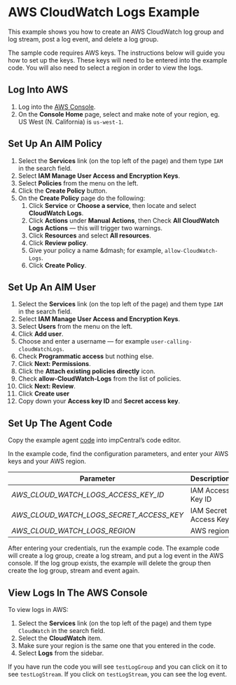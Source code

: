 # AWS CloudWatch Logs Example #

This example shows you how to create an AWS CloudWatch log group and log stream, post a log event, and delete a log group.

The sample code requires AWS keys. The instructions below will guide you how to set up the keys. These keys will need to be entered into the example code. You will also need to select a region in order to view the logs.

## Log Into AWS ##

1. Log into the [AWS Console](https://aws.amazon.com/console/).
1. On the **Console Home** page, select and make note of your region, eg. US West (N. California) is `us-west-1`.

## Set Up An AIM Policy ##

1. Select the **Services** link (on the top left of the page) and them type `IAM` in the search field.
1. Select **IAM Manage User Access and Encryption Keys**.
1. Select **Policies** from the menu on the left.
1. Click the **Create Policy** button.
1. On the **Create Policy** page do the following:
    1. Click **Service** or **Choose a service**, then locate and select **CloudWatch Logs**.
    1. Click **Actions** under **Manual Actions**, then Check **All CloudWatch Logs Actions** &mdash; this will trigger two warnings.
    1. Click **Resources** and select **All resources**.
    1. Click **Review policy**.
    1. Give your policy a name &dmash; for example, `allow-CloudWatch-Logs`.
    1. Click **Create Policy**.

## Set Up An AIM User ##

1. Select the **Services** link (on the top left of the page) and them type `IAM` in the search field.
1. Select **IAM Manage User Access and Encryption Keys**.
1. Select **Users** from the menu on the left.
1. Click **Add user**.
1. Choose and enter a username &mdash; for example `user-calling-cloudWatchLogs`.
1. Check **Programmatic access** but nothing else.
1. Click **Next: Permissions**.
1. Click the **Attach existing policies directly** icon.
1. Check **allow-CloudWatch-Logs** from the list of policies.
1. Click **Next: Review**.
1. Click **Create user**
1. Copy down your **Access key ID** and **Secret access key**.

## Set Up The Agent Code ##

Copy the example agent [code](sample.agent.nut) into impCentral’s code editor.

In the example code, find the configuration parameters, and enter your AWS keys and your AWS region.

Parameter | Description
--- | ---
*AWS_CLOUD_WATCH_LOGS_ACCESS_KEY_ID* | IAM Access Key ID
*AWS_CLOUD_WATCH_LOGS_SECRET_ACCESS_KEY* | IAM Secret Access Key
*AWS_CLOUD_WATCH_LOGS_REGION* | AWS region

After entering your credentials, run the example code. The example code will create a log group, create a log stream, and put a log event in the AWS console. If the log group exists, the example will delete the group then create the log group, stream and event again.

## View Logs In The AWS Console ##

To view logs in AWS:

1. Select the **Services** link (on the top left of the page) and them type `CloudWatch` in the search field.
1. Select the **CloudWatch** item.
1. Make sure your region is the same one that you entered in the code.
1. Select **Logs** from the sidebar.

If you have run the code you will see `testLogGroup` and you can click on it to see `testLogStream`. If you click on `testLogStream`, you can see the log event.
